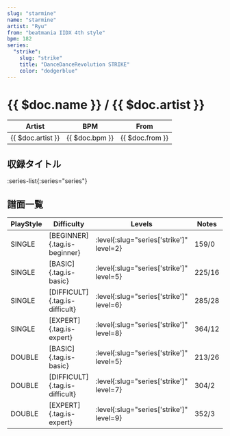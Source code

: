 ```yaml
---
slug: "starmine"
name: "starmine"
artist: "Ryu"
from: "beatmania IIDX 4th style"
bpm: 182
series:
  "strike":
    slug: "strike"
    title: "DanceDanceRevolution STRIKE"
    color: "dodgerblue"
---
```


# {{ $doc.name }} / {{ $doc.artist }}

|Artist|BPM|From|
|------|---|----|
|{{ $doc.artist }}|{{ $doc.bpm }}|{{ $doc.from }}|

## 収録タイトル

:series-list{:series="series"}

## 譜面一覧

|PlayStyle|Difficulty|Levels|Notes|Movie|
|---------|----------|------|-----|-----|
|SINGLE|[BEGINNER]{.tag.is-beginner}|:level{:slug="series['strike']" level=2}|159/0||
|SINGLE|[BASIC]{.tag.is-basic}|:level{:slug="series['strike']" level=5}|225/16||
|SINGLE|[DIFFICULT]{.tag.is-difficult}|:level{:slug="series['strike']" level=6}|285/28||
|SINGLE|[EXPERT]{.tag.is-expert}|:level{:slug="series['strike']" level=8}|364/12||
|DOUBLE|[BASIC]{.tag.is-basic}|:level{:slug="series['strike']" level=5}|213/26||
|DOUBLE|[DIFFICULT]{.tag.is-difficult}|:level{:slug="series['strike']" level=7}|304/2||
|DOUBLE|[EXPERT]{.tag.is-expert}|:level{:slug="series['strike']" level=9}|352/3||
